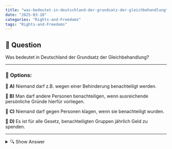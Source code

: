 ```yaml
---
title: "was-bedeutet-in-deutschland-der-grundsatz-der-gleichbehandlung"
date: "2025-03-10"
categories: "Rights-and-Freedoms"
tags: "Rights-and-Freedoms"
---
```


## 📌 **Question**

Was bedeutet in Deutschland der Grundsatz der Gleichbehandlung?



---

### 📝 **Options:**

🔘 **A)** Niemand darf z.B. wegen einer Behinderung benachteiligt werden.

🔘 **B)** Man darf andere Personen benachteiligen, wenn ausreichende persönliche Gründe hierfür vorliegen.

🔘 **C)** Niemand darf gegen Personen klagen, wenn sie benachteiligt wurden.

🔘 **D)** Es ist für alle Gesetz, benachteiligten Gruppen jährlich Geld zu spenden.

---

<details>
  <summary>🔍 Show Answer</summary>

  <p>
💡  <b>Correct Answer:</b>  a
  </p>
  <p>
    📖<b>Explanation:</b>
    In Deutschland ist der Grundsatz der Gleichbehandlung ein zentrales Prinzip im Rechtssystem, das darauf abzielt, Diskriminierung in allen Lebensbereichen zu verhindern. Er ist in Gesetzen wie dem Allgemeinen Gleichbehandlungsgesetz (AGG) verankert und schützt Menschen vor Benachteiligungen aufgrund von Merkmalen wie Behinderung, Geschlecht, Herkunft, Religion oder Alter. Dieser Grundsatz fördert Chancengleichheit und sorgt dafür, dass alle Personen fair und gerecht behandelt werden, sei es im Arbeitsleben, im Bildungsbereich oder im Zugang zu Dienstleistungen.
  </p>
</details>
